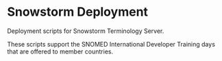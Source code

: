 # Snowstorm Deployment
Deployment scripts for Snowstorm Terminology Server.

These scripts support the SNOMED International Developer Training days that are offered to member countries.
